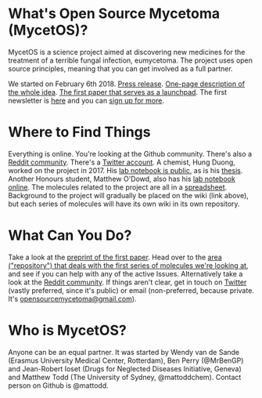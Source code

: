 # What's Open Source Mycetoma (MycetOS)?
MycetOS is a science project aimed at discovering new medicines for the treatment of a terrible fungal infection, eumycetoma.
The project uses open source principles, meaning that you can get involved as a full partner.

We started on February 6th 2018. [Press release](https://github.com/OpenSourceMycetoma/Talks-Meetings-Publicity/blob/master/Press%20Release/MycetOS%20news%20release_5Feb2018_FINAL.docx). [One-page description of the whole idea](https://github.com/OpenSourceMycetoma/Talks-Meetings-Publicity/blob/master/One-Page%20MycetOS%20Explainer/MycetOS%20-%20Open%20Source%20Mycetoma%20v2.pdf). [The first paper that serves as a launchpad](https://www.biorxiv.org/content/early/2018/02/02/258905).
The first newsletter is [here](https://github.com/OpenSourceMycetoma/Series-1-Fenarimols/issues/43) and you can [sign up for more](https://forms.gle/hHvURWKJQTymhJ9p7).

# Where to Find Things
Everything is online. You're looking at the Github community.
There's also a [Reddit community](https://www.reddit.com/r/OpenSourceMycetoma).
There's a [Twitter account](https://twitter.com/MycetOS).
A chemist, Hung Duong, worked on the project in 2017. His [lab notebook is public](http://tinyurl.com/MyOS-HungELN), as is his [thesis](https://github.com/OpenSourceMycetoma/Series-1-Fenarimols/blob/master/Theses%20Reports%20Docs/Hung%20Duong%20Hons%20Thesis/Thesis-DUONG-2017.pdf). Another Honours student, Matthew O'Dowd, also has his [lab notebook online](https://tinyurl.com/MyOS-MattELN).
The molecules related to the project are all in a [spreadsheet](http://tinyurl.com/MycetomaMols).
Background to the project will gradually be placed on the wiki (link above), but each series of molecules will have its own wiki in its own repository.

# What Can You Do?
Take a look at the [preprint of the first paper](https://www.biorxiv.org/content/early/2018/02/02/258905). Head over to the [area ("repository") that deals with the first series of molecules we're looking at](https://github.com/OpenSourceMycetoma/Series-1-Fenarimols), and see if you can help with any of the active Issues.
Alternatively take a look at the [Reddit community](https://www.reddit.com/r/OpenSourceMycetoma).
If things aren't clear, get in touch on [Twitter](https://twitter.com/MycetOS) (vastly preferred, since it's public) or email (non-preferred, because private. It's opensourcemycetoma@gmail.com).

# Who is MycetOS?
Anyone can be an equal partner. It was started by Wendy van de Sande (Erasmus University Medical Center, Rotterdam), Ben Perry (@MrBenGP) and Jean-Robert Ioset (Drugs for Neglected Diseases Initiative, Geneva) and Matthew Todd (The University of Sydney, @mattoddchem). Contact person on Github is @mattodd.
